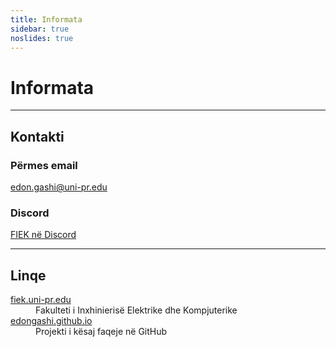 ```yaml
---
title: Informata
sidebar: true
noslides: true
---
```


# Informata

---

## Kontakti

### Përmes email

edon.gashi@uni-pr.edu

### Discord

[FIEK në Discord](https://discord.gg/HQsT3PJ)

---

## Linqe

<dl>
  <dt><a href="https://fiek.uni-pr.edu">fiek.uni-pr.edu</a></dt>
  <dd>Fakulteti i Inxhinierisë Elektrike dhe Kompjuterike</dd>

  <dt><a href="https://github.com/edongashi/edongashi.github.io">edongashi.github.io</a></dt>
  <dd>Projekti i kësaj faqeje në GitHub</dd>
</dl>
